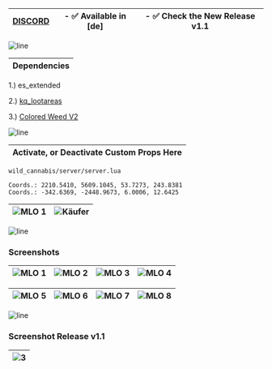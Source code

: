 

|[DISCORD](https://discord.com/invite/mpz2hJ6PM6)|- ✅ Available in [de]|- ✅ Check the New Release v1.1|
|---|---|---|

![line](https://github.com/bylickilabs/bylickilabs/assets/109308073/bfd77a60-d426-4470-b417-fdbab0166188) 

|Dependencies|
|---|


1.) es_extended

2.) [kq_lootareas](https://kuzquality.com/package/5355106)

3.) [Colored Weed V2](https://bzzz.tebex.io/package/5954200)

![line](https://github.com/bylickilabs/bylickilabs/assets/109308073/bfd77a60-d426-4470-b417-fdbab0166188) 

|Activate, or Deactivate Custom Props Here|
|---|

```yarn
wild_cannabis/server/server.lua
```

```yarn
Coords.: 2210.5410, 5609.1045, 53.7273, 243.8381
Coords.: -342.6369, -2448.9673, 6.0006, 12.6425
```
|![MLO 1](https://github.com/user-attachments/assets/0b429fe3-67d2-4ca1-af12-4cb1da93ea88)|![Käufer](https://github.com/user-attachments/assets/c82f4b33-6881-4037-a229-a2f6c8c61927)|
|---|---|

![line](https://github.com/bylickilabs/bylickilabs/assets/109308073/bfd77a60-d426-4470-b417-fdbab0166188) 

### Screenshots
|![MLO 1](https://github.com/user-attachments/assets/cc8da794-c775-4525-a53e-d18375282303)|![MLO 2](https://github.com/user-attachments/assets/a83eb63e-3d8a-420e-a8c8-2ad5af28dcf8)|![MLO 3](https://github.com/user-attachments/assets/011f9799-d00f-440a-90cf-b41d0d0f8cec)|![MLO 4](https://github.com/user-attachments/assets/da32a0a5-9292-45c6-803c-9af6a8cee31a)|
|---|---|---|---|

![MLO 5](https://github.com/user-attachments/assets/d5a3116a-1df0-482e-84e3-23ac505b1e4b)|![MLO 6](https://github.com/user-attachments/assets/4031d927-6e8f-4688-8bac-fbe8f9341140)|![MLO 7](https://github.com/user-attachments/assets/043a38af-b3dc-4234-b880-b3d691f70e2b)|![MLO 8](https://github.com/user-attachments/assets/e11e8c06-80e1-4049-8aef-ca2d921592fc)|
|---|---|---|---|

![line](https://github.com/bylickilabs/bylickilabs/assets/109308073/bfd77a60-d426-4470-b417-fdbab0166188) 

### Screenshot Release v1.1
|![3](https://github.com/user-attachments/assets/e2c1688a-660a-4343-8ff7-6cb3737caca9)|
|---|
